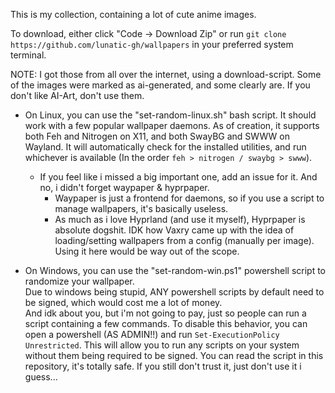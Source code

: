 This is my collection, containing a lot of cute anime images.

To download, either click "Code -> Download Zip" or run `git clone https://github.com/lunatic-gh/wallpapers` in your preferred system terminal.

NOTE: I got those from all over the internet, using a download-script. Some of the images were marked as ai-generated, and some clearly are. If you don't like AI-Art, don't use them.

- On Linux, you can use the "set-random-linux.sh" bash script.
It should work with a few popular wallpaper daemons. As of creation, it supports both Feh and Nitrogen on X11, and both SwayBG and SWWW on Wayland.
It will automatically check for the installed utilities, and run whichever is available (In the order `feh > nitrogen / swaybg > swww`).
  - If you feel like i missed a big important one, add an issue for it. And no, i didn't forget waypaper & hyprpaper.
    - Waypaper is just a frontend for daemons, so if you use a script to manage wallpapers, it's basically useless.
    - As much as i love Hyprland (and use it myself), Hyprpaper is absolute dogshit. IDK how Vaxry came up with the idea of loading/setting wallpapers from a config (manually per image). Using it here would be way out of the scope.

- On Windows, you can use the "set-random-win.ps1" powershell script to randomize your wallpaper.<br>
Due to windows being stupid, ANY powershell scripts by default need to be signed, which would cost me a lot of money.<br>
And idk about you, but i'm not going to pay, just so people can run a script containing a few commands.
To disable this behavior, you can open a powershell (AS ADMIN!!) and run `Set-ExecutionPolicy Unrestricted`. This will allow you to run any scripts on your system without them being required to be signed.
You can read the script in this repository, it's totally safe. If you still don't trust it, just don't use it i guess...

